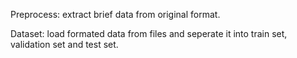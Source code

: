Preprocess: extract brief data from original format.

Dataset: load formated data from files and seperate it into train set, validation set and test set.